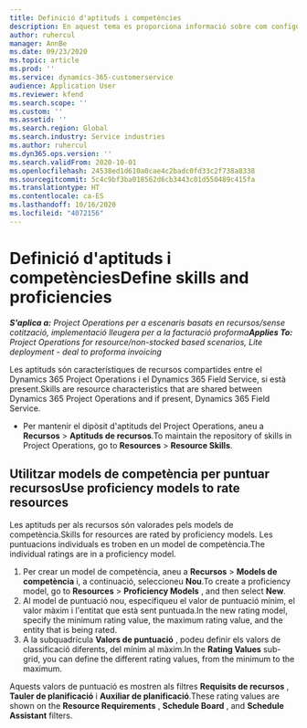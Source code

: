 ```yaml
---
title: Definició d'aptituds i competències
description: En aquest tema es proporciona informació sobre com configurar models de competència per puntuar recursos.
author: ruhercul
manager: AnnBe
ms.date: 09/23/2020
ms.topic: article
ms.prod: ''
ms.service: dynamics-365-customerservice
audience: Application User
ms.reviewer: kfend
ms.search.scope: ''
ms.custom: ''
ms.assetid: ''
ms.search.region: Global
ms.search.industry: Service industries
ms.author: ruhercul
ms.dyn365.ops.version: ''
ms.search.validFrom: 2020-10-01
ms.openlocfilehash: 24538ed1d610a0cae4c2badc0fd33c2f738a8338
ms.sourcegitcommit: 5c4c9bf3ba018562d6cb3443c01d550489c415fa
ms.translationtype: HT
ms.contentlocale: ca-ES
ms.lasthandoff: 10/16/2020
ms.locfileid: "4072156"
---
```

# <a name="define-skills-and-proficiencies"></a><span data-ttu-id="58e0a-103">Definició d'aptituds i competències</span><span class="sxs-lookup"><span data-stu-id="58e0a-103">Define skills and proficiencies</span></span>

<span data-ttu-id="58e0a-104">_**S'aplica a:** Project Operations per a escenaris basats en recursos/sense cotització, implementació lleugera per a la facturació proforma_</span><span class="sxs-lookup"><span data-stu-id="58e0a-104">_**Applies To:** Project Operations for resource/non-stocked based scenarios, Lite deployment - deal to proforma invoicing_</span></span>

<span data-ttu-id="58e0a-105">Les aptituds són característiques de recursos compartides entre el Dynamics 365 Project Operations i el Dynamics 365 Field Service, si està present.</span><span class="sxs-lookup"><span data-stu-id="58e0a-105">Skills are resource characteristics that are shared between Dynamics 365 Project Operations and if present, Dynamics 365 Field Service.</span></span> 

- <span data-ttu-id="58e0a-106">Per mantenir el dipòsit d'aptituds del Project Operations, aneu a **Recursos** \> **Aptituds de recursos**.</span><span class="sxs-lookup"><span data-stu-id="58e0a-106">To maintain the repository of skills in Project Operations, go to **Resources** \> **Resource Skills**.</span></span> 

## <a name="use-proficiency-models-to-rate-resources"></a><span data-ttu-id="58e0a-107">Utilitzar models de competència per puntuar recursos</span><span class="sxs-lookup"><span data-stu-id="58e0a-107">Use proficiency models to rate resources</span></span>

<span data-ttu-id="58e0a-108">Les aptituds per als recursos són valorades pels models de competència.</span><span class="sxs-lookup"><span data-stu-id="58e0a-108">Skills for resources are rated by proficiency models.</span></span> <span data-ttu-id="58e0a-109">Les puntuacions individuals es troben en un model de competència.</span><span class="sxs-lookup"><span data-stu-id="58e0a-109">The individual ratings are in a proficiency model.</span></span> 

1. <span data-ttu-id="58e0a-110">Per crear un model de competència, aneu a **Recursos** \> **Models de competència** i, a continuació, seleccioneu **Nou**.</span><span class="sxs-lookup"><span data-stu-id="58e0a-110">To create a proficiency model, go to **Resources** \> **Proficiency Models** , and then select **New**.</span></span>
2. <span data-ttu-id="58e0a-111">Al model de puntuació nou, especifiqueu el valor de puntuació mínim, el valor màxim i l'entitat que està sent puntuada.</span><span class="sxs-lookup"><span data-stu-id="58e0a-111">In the new rating model, specify the minimum rating value, the maximum rating value, and the entity that is being rated.</span></span>
3. <span data-ttu-id="58e0a-112">A la subquadrícula **Valors de puntuació** , podeu definir els valors de classificació diferents, del mínim al màxim.</span><span class="sxs-lookup"><span data-stu-id="58e0a-112">In the **Rating Values** sub-grid, you can define the different rating values, from the minimum to the maximum.</span></span>


<span data-ttu-id="58e0a-113">Aquests valors de puntuació es mostren als filtres **Requisits de recursos** , **Tauler de planificació** i **Auxiliar de planificació**.</span><span class="sxs-lookup"><span data-stu-id="58e0a-113">These rating values are shown on the **Resource Requirements** , **Schedule Board** , and **Schedule Assistant** filters.</span></span>
